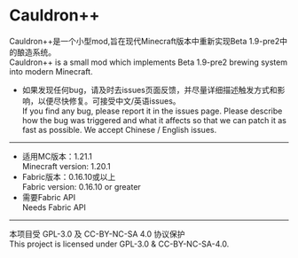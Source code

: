 <h1>Cauldron++</h1>

Cauldron++是一个小型mod,旨在现代Minecraft版本中重新实现Beta 1.9-pre2中的酿造系统。  
Cauldron++ is a small mod which implements Beta 1.9-pre2 brewing system into modern Minecraft.

* 如果发现任何bug，请及时去issues页面反馈，并尽量详细描述触发方式和影响，以便尽快修复。可接受中文/英语issues。  
If you find any bug, please report it in the issues page. Please describe how the bug was triggered and what it affects so that we can patch it as fast as possible. We accept Chinese / English issues.
<hr>

* 适用MC版本：1.21.1 <br>
Minecraft version: 1.20.1 <br>
* Fabric版本：0.16.10或以上 <br>
Fabric version: 0.16.10 or greater <br>
* 需要Fabric API <br>
Needs Fabric API
<hr>

本项目受 GPL-3.0 及 CC-BY-NC-SA 4.0 协议保护<br>
This project is licensed under GPL-3.0 & CC-BY-NC-SA-4.0.<br>
